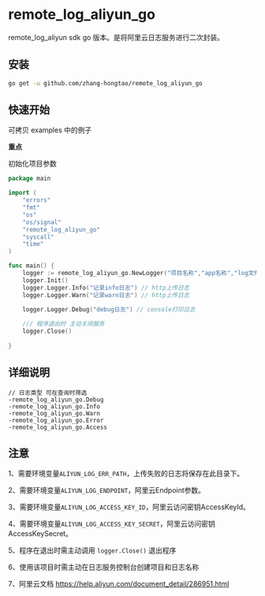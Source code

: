 # remote_log_aliyun_go

remote_log_aliyun sdk go 版本。是将阿里云日志服务进行二次封装。

## 安装

```bash
go get -u github.com/zhang-hongtao/remote_log_aliyun_go
```

## 快速开始

可拷贝 examples 中的例子

**重点**

初始化项目参数

```go
package main

import (
	"errors"
	"fmt"
	"os"
	"os/signal"
	"remote_log_aliyun_go"
	"syscall"
	"time"
)

func main() {
	logger := remote_log_aliyun_go.NewLogger("项目名称","app名称","log文件名")
	logger.Init()
    logger.Logger.Info("记录info日志") // http上传日志
	logger.Logger.Warn("记录warn日志") // http上传日志

	logger.Logger.Debug("debug日志") // console打印日志
	
    /// 程序退出时 主动关闭服务
    logger.Close()
	
}
```

## 详细说明

```code
// 日志类型 可在查询时筛选
-remote_log_aliyun_go.Debug
-remote_log_aliyun_go.Info
-remote_log_aliyun_go.Warn
-remote_log_aliyun_go.Error
-remote_log_aliyun_go.Access
```

## 注意

1、需要环境变量`ALIYUN_LOG_ERR_PATH`，上传失败的日志将保存在此目录下。

2、需要环境变量`ALIYUN_LOG_ENDPOINT`，阿里云Endpoint参数。

3、需要环境变量`ALIYUN_LOG_ACCESS_KEY_ID`，阿里云访问密钥AccessKeyId。

4、需要环境变量`ALIYUN_LOG_ACCESS_KEY_SECRET`，阿里云访问密钥AccessKeySecret。

5、程序在退出时需主动调用 `logger.Close()` 退出程序

6、使用该项目时需主动在日志服务控制台创建项目和日志名称

7、阿里云文档 https://help.aliyun.com/document_detail/286951.html

